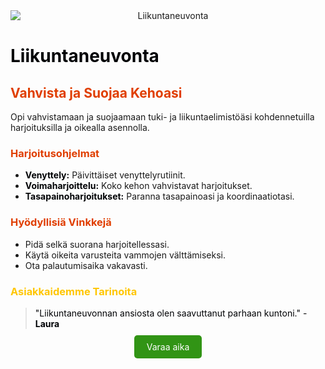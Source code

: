 <div style="text-align: center; margin-bottom: 20px;">
  <img src="/services/liikuntaneuvonta.jpg" alt="Liikuntaneuvonta" style="display: block; margin: 0 auto; max-width: 100%; height: auto;"/>
</div>

# <span style="color: #000205;">Liikuntaneuvonta</span>

## <span style="color: #e03e00;">Vahvista ja Suojaa Kehoasi</span>

Opi vahvistamaan ja suojaamaan tuki- ja liikuntaelimistöäsi kohdennetuilla harjoituksilla ja oikealla asennolla.

### <span style="color: #e03e00;">Harjoitusohjelmat</span>

- **<span style="color: #000205;">Venyttely:</span>** Päivittäiset venyttelyrutiinit.
- **<span style="color: #000205;">Voimaharjoittelu:</span>** Koko kehon vahvistavat harjoitukset.
- **<span style="color: #000205;">Tasapainoharjoitukset:</span>** Paranna tasapainoasi ja koordinaatiotasi.

### <span style="color: #e03e00;">Hyödyllisiä Vinkkejä</span>

- Pidä selkä suorana harjoitellessasi.
- Käytä oikeita varusteita vammojen välttämiseksi.
- Ota palautumisaika vakavasti.

### <span style="color: #ffc600;">Asiakkaidemme Tarinoita</span>

> <span style="color: #000205;">"Liikuntaneuvonnan ansiosta olen saavuttanut parhaan kuntoni." - **Laura**</span>

<div style="text-align: center; margin-top: 20px;">
  <a href="/contact" style="background-color: #319415; color: white; padding: 10px 20px; text-decoration: none; border-radius: 5px;">Varaa aika</a>
</div>
